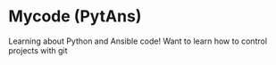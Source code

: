 # Mycode (PytAns)

Learning about Python and Ansible code!
Want to learn how to control projects with git
       
